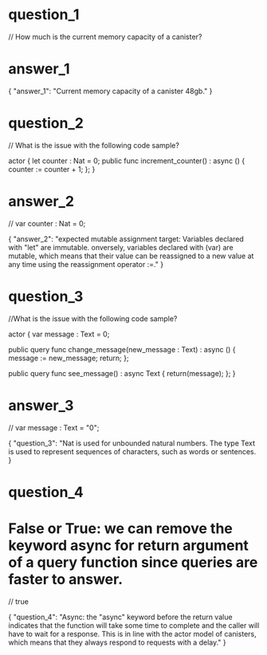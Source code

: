 # question_1

// How much is the current memory capacity of a canister?

# answer_1

{
    "answer_1": "Current memory capacity of a canister 48gb."
}


# question_2

// What is the issue with the following code sample?

actor {
  let counter : Nat = 0;
  public func increment_counter() : async () {
    counter := counter + 1;
  };
}

# answer_2

// var counter : Nat = 0;

{
    "answer_2": "expected mutable assignment target: Variables declared with "let" are immutable. onversely, variables declared with (var) are mutable, which means that their value can be reassigned to a new value at any time using the reassignment operator :=."
}

# question_3

//What is the issue with the following code sample?

actor {
  var message : Text = 0;

  public query func change_message(new_message : Text) : async () {
    message := new_message;
    return;
  };
  
  public query func see_message() : async Text {
    return(message);
  };
}

# answer_3

// var message : Text = "0";

{
    "question_3": "Nat is used for unbounded natural numbers. The type Text is used to represent sequences of characters, such as words or sentences.
}

# question_4

# False or True: we can remove the keyword async for return argument of a query function since queries are faster to answer.

// true

{
    "question_4": "Async: the "async" keyword before the return value indicates that the function will take some time to complete and the caller will have to wait for a response. This is in line with the actor model of canisters, which means that they always respond to requests with a delay."
}